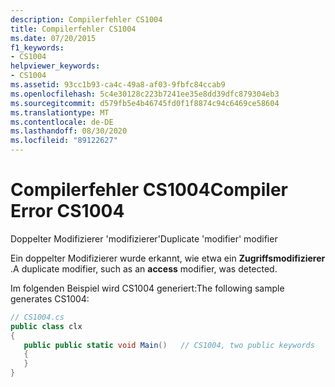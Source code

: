 ```yaml
---
description: Compilerfehler CS1004
title: Compilerfehler CS1004
ms.date: 07/20/2015
f1_keywords:
- CS1004
helpviewer_keywords:
- CS1004
ms.assetid: 93cc1b93-ca4c-49a8-af03-9fbfc84ccab9
ms.openlocfilehash: 5c4e30128c223b7241ee35e8dd39dfc879304eb3
ms.sourcegitcommit: d579fb5e4b46745fd0f1f8874c94c6469ce58604
ms.translationtype: MT
ms.contentlocale: de-DE
ms.lasthandoff: 08/30/2020
ms.locfileid: "89122627"
---
```

# <a name="compiler-error-cs1004"></a><span data-ttu-id="7ff16-103">Compilerfehler CS1004</span><span class="sxs-lookup"><span data-stu-id="7ff16-103">Compiler Error CS1004</span></span>
<span data-ttu-id="7ff16-104">Doppelter Modifizierer 'modifizierer'</span><span class="sxs-lookup"><span data-stu-id="7ff16-104">Duplicate 'modifier' modifier</span></span>  
  
 <span data-ttu-id="7ff16-105">Ein doppelter Modifizierer wurde erkannt, wie etwa ein **Zugriffsmodifizierer** .</span><span class="sxs-lookup"><span data-stu-id="7ff16-105">A duplicate modifier, such as an **access** modifier, was detected.</span></span>  
  
 <span data-ttu-id="7ff16-106">Im folgenden Beispiel wird CS1004 generiert:</span><span class="sxs-lookup"><span data-stu-id="7ff16-106">The following sample generates CS1004:</span></span>  
  
```csharp  
// CS1004.cs  
public class clx  
{  
   public public static void Main()   // CS1004, two public keywords  
   {  
   }  
}  
```
